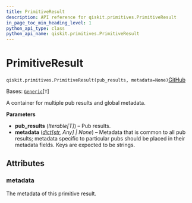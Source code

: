 ```yaml
---
title: PrimitiveResult
description: API reference for qiskit.primitives.PrimitiveResult
in_page_toc_min_heading_level: 1
python_api_type: class
python_api_name: qiskit.primitives.PrimitiveResult
---
```


# PrimitiveResult

<span id="qiskit.primitives.PrimitiveResult" />

`qiskit.primitives.PrimitiveResult(pub_results, metadata=None)`[GitHub](https://github.com/qiskit/qiskit/tree/main/qiskit/primitives/containers/primitive_result.py "view source code")

Bases: [`Generic`](https://docs.python.org/3/library/typing.html#typing.Generic "(in Python v3.12)")\[`T`]

A container for multiple pub results and global metadata.

**Parameters**

*   **pub\_results** (*Iterable\[T]*) – Pub results.
*   **metadata** ([*dict*](https://docs.python.org/3/library/stdtypes.html#dict "(in Python v3.12)")*\[*[*str*](https://docs.python.org/3/library/stdtypes.html#str "(in Python v3.12)")*, Any] | None*) – Metadata that is common to all pub results; metadata specific to particular pubs should be placed in their metadata fields. Keys are expected to be strings.

## Attributes

<span id="qiskit.primitives.PrimitiveResult.metadata" />

### metadata

The metadata of this primitive result.

